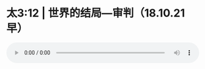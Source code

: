# 太3:12 | 世界的结局—审判（18.10.21早）

<audio style="width: 100%;" preload="false" controls controlslist="nodownload"><source src="http://file.simai.life/audio/mp3/old/26627.mp3" type="audio/mpeg">Your browser does not support the audio element.</audio>


